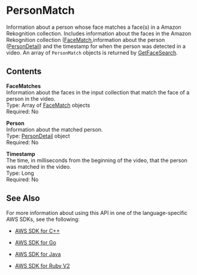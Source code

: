 # PersonMatch<a name="API_PersonMatch"></a>

Information about a person whose face matches a face\(s\) in a Amazon Rekognition collection\. Includes information about the faces in the Amazon Rekognition collection \([FaceMatch](API_FaceMatch.md),information about the person \([PersonDetail](API_PersonDetail.md)\) and the timestamp for when the person was detected in a video\. An array of `PersonMatch` objects is returned by [GetFaceSearch](API_GetFaceSearch.md)\. 

## Contents<a name="API_PersonMatch_Contents"></a>

 **FaceMatches**   
Information about the faces in the input collection that match the face of a person in the video\.  
Type: Array of [FaceMatch](API_FaceMatch.md) objects  
Required: No

 **Person**   
Information about the matched person\.  
Type: [PersonDetail](API_PersonDetail.md) object  
Required: No

 **Timestamp**   
The time, in milliseconds from the beginning of the video, that the person was matched in the video\.  
Type: Long  
Required: No

## See Also<a name="API_PersonMatch_SeeAlso"></a>

For more information about using this API in one of the language\-specific AWS SDKs, see the following:

+  [AWS SDK for C\+\+](http://docs.aws.amazon.com/goto/SdkForCpp/rekognition-2016-06-27/PersonMatch) 

+  [AWS SDK for Go](http://docs.aws.amazon.com/goto/SdkForGoV1/rekognition-2016-06-27/PersonMatch) 

+  [AWS SDK for Java](http://docs.aws.amazon.com/goto/SdkForJava/rekognition-2016-06-27/PersonMatch) 

+  [AWS SDK for Ruby V2](http://docs.aws.amazon.com/goto/SdkForRubyV2/rekognition-2016-06-27/PersonMatch) 
